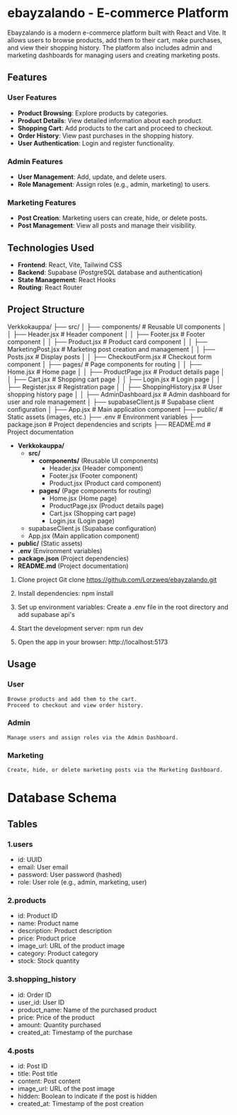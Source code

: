 # ebayzalando - E-commerce Platform

Ebayzalando is a modern e-commerce platform built with React and Vite. It allows users to browse products, add them to their cart, make purchases, and view their shopping history. The platform also includes admin and marketing dashboards for managing users and creating marketing posts.

## Features

### User Features
- **Product Browsing**: Explore products by categories.
- **Product Details**: View detailed information about each product.
- **Shopping Cart**: Add products to the cart and proceed to checkout.
- **Order History**: View past purchases in the shopping history.
- **User Authentication**: Login and register functionality.

### Admin Features
- **User Management**: Add, update, and delete users.
- **Role Management**: Assign roles (e.g., admin, marketing) to users.

### Marketing Features
- **Post Creation**: Marketing users can create, hide, or delete posts.
- **Post Management**: View all posts and manage their visibility.

## Technologies Used

- **Frontend**: React, Vite, Tailwind CSS
- **Backend**: Supabase (PostgreSQL database and authentication)
- **State Management**: React Hooks
- **Routing**: React Router

## Project Structure

Verkkokauppa/
├── src/
│   ├── components/                # Reusable UI components
│   │   ├── Header.jsx             # Header component
│   │   ├── Footer.jsx             # Footer component
│   │   ├── Product.jsx            # Product card component
│  │   ├── MarketingPost.jsx      # Marketing post creation and management
│   │   ├── Posts.jsx              # Display posts
│   │   ├── CheckoutForm.jsx       # Checkout form component
│   ├── pages/                     # Page components for routing
│   │   ├── Home.jsx               # Home page
│   │   ├── ProductPage.jsx        # Product details page
│   │   ├── Cart.jsx               # Shopping cart page
│   │   ├── Login.jsx              # Login page
│   │   ├── Register.jsx           # Registration page
│   │   ├── ShoppingHistory.jsx    # User shopping history page
│   │   ├── AdminDashboard.jsx     # Admin dashboard for user and role management
│   ├── supabaseClient.js          # Supabase client configuration
│   ├── App.jsx                    # Main application component
├── public/                        # Static assets (images, etc.)
├── .env                           # Environment variables
├── package.json                   # Project dependencies and scripts
├── README.md                      # Project documentation

- **Verkkokauppa/**
  - **src/**
    - **components/** (Reusable UI components)
      - Header.jsx (Header component)
      - Footer.jsx (Footer component)
      - Product.jsx (Product card component)
    - **pages/** (Page components for routing)
      - Home.jsx (Home page)
      - ProductPage.jsx (Product details page)
      - Cart.jsx (Shopping cart page)
      - Login.jsx (Login page)
  - supabaseClient.js (Supabase configuration)
  - App.jsx (Main application component)
- **public/** (Static assets)
- **.env** (Environment variables)
- **package.json** (Project dependencies)
- **README.md** (Project documentation)



1. Clone project
Git clone https://github.com/Lorzweq/ebayzalando.git

3. Install dependencies:
npm install

4. Set up environment variables:
Create a .env file in the root directory and add supabase api's

6. Start the development server:
npm run dev

7. Open the app in your browser:
http://localhost:5173

## Usage

### User

    Browse products and add them to the cart.
    Proceed to checkout and view order history.


### Admin

    Manage users and assign roles via the Admin Dashboard.


### Marketing

    Create, hide, or delete marketing posts via the Marketing Dashboard.


# Database Schema

## Tables

### 1.users

- id: UUID
- email: User email
- password: User password (hashed)
- role: User role (e.g., admin, marketing, user)

### 2.products

- id: Product ID
- name: Product name
- description: Product description
- price: Product price
- image_url: URL of the product image
- category: Product category
- stock: Stock quantity

### 3.shopping_history

- id: Order ID
- user_id: User ID
- product_name: Name of the purchased product
- price: Price of the product
- amount: Quantity purchased
- created_at: Timestamp of the purchase

### 4.posts

- id: Post ID
- title: Post title
- content: Post content
- image_url: URL of the post image
- hidden: Boolean to indicate if the post is hidden
- created_at: Timestamp of the post creation
